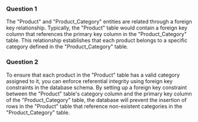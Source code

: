 ### Question 1
The "Product" and "Product_Category" entities are related through a foreign key relationship. Typically, the "Product" table would contain a foreign key column that references the primary key column 
in the "Product_Category" table. This relationship establishes that each product belongs to a specific category defined in the "Product_Category" table.

### Question 2
To ensure that each product in the "Product" table has a valid category assigned to it, you can enforce referential integrity using foreign key constraints in the database schema. 
By setting up a foreign key constraint between the "Product" table's category column and the primary key column of the "Product_Category" table, the database will prevent the insertion of rows
in the "Product" table that reference non-existent categories in the "Product_Category" table.
